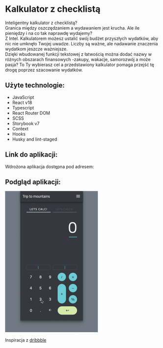 # Kalkulator z checklistą

Inteligentny kalkulator z checklistą?\
Granica między oszczędzaniem a wydawaniem jest krucha. Ale ile pieniędzy i na co
tak naprawdę wydajemy?\
Z Intel. Kalkulatorem możesz ustalić swój budżet przyszłych wydatków, aby nic
nie umknęło Twojej uwadze. Liczby są ważne, ale nadawanie znaczenia wydatkom
jeszcze ważniejsze.\
Dzięki wbudowanej funkcji tekstowej z łatwością można dodać nazwy w różnych obszarach
finansowych -zakupy, wakacje, samorozwój a może pasja? To Ty wybierasz cel a przedstawiony
kalkulator pomaga przejść tę drogę poprzez szacowanie wydatków.

## Użyte technologie:

<ul>
    <li>JavaScript</li>
    <li>React v18</li>
    <li>Typescript</li>
    <li>React Router DOM</li>
    <li>SCSS</li>
    <li>Storybook v7</li>
    <li>Context</li>
    <li>Hooks</li>
    <li>Husky and lint-staged</li>
</ul>

## Link do aplikacji:

Wdrożona aplikacja dostępna pod adresem:

<!-- https://spiffy-platypus-fb82f4.netlify.app -->

## Podgląd aplikacji:

<img src="./public/assets/preview.gif" width="60%" height="60%" />

Inspiracja z
[dribbble](https://dribbble.com/shots/6153949-Calculate-Check-Repeat)
